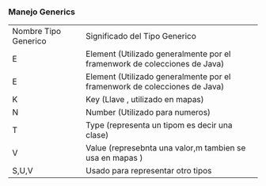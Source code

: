 ### Manejo Generics

<table>
    <tr>
        <td>Nombre Tipo Generico<td>
        <td>Significado del Tipo Generico<td>
    </tr>
    <tr>
        <td>E<td>
        <td>Element (Utilizado generalmente por el framenwork de colecciones de Java)<td>
    </tr>
    <tr>
        <td>E<td>
        <td>Element (Utilizado generalmente por el framenwork de colecciones de Java)<td>
    </tr>
    <tr>
        <td>K<td>
        <td>Key (Llave , utilizado en mapas)<td>
    </tr>
    <tr>
        <td>N<td>
        <td>Number (Utilizado para numeros)<td>
    </tr>
    <tr>
        <td>T<td>
        <td>Type (representa un tipom es decir una clase)<td>
    </tr>
    <tr>
        <td>V<td>
        <td>Value (represebnta una valor,m tambien se usa en mapas )<td>
    </tr>
    <tr>
        <td>S,U,V<td>
        <td>Usado para representar otro tipos<td>
    </tr>
</table>